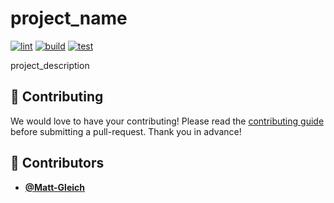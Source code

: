 <!-- DO NOT REMOVE - contributor_list:data:start:["Matt-Gleich"]:end -->

# project_name

[![lint](https://github.com/github_username/project_name/actions/workflows/lint.yml/badge.svg)](https://github.com/github_username/project_name/actions/workflows/lint.yml)
[![build](https://github.com/github_username/project_name/actions/workflows/build.yml/badge.svg)](https://github.com/github_username/project_name/actions/workflows/build.yml)
[![test](https://github.com/github_username/project_name/actions/workflows/test.yml/badge.svg)](https://github.com/github_username/project_name/actions/workflows/test.yml)

project_description

## 🙌 Contributing

We would love to have your contributing! Please read the [contributing guide](CONTRIBUTING.md) before submitting a pull-request. Thank you in advance!

<!-- prettier-ignore-start -->
<!-- DO NOT REMOVE - contributor_list:start -->
## 👥 Contributors


- **[@Matt-Gleich](https://github.com/Matt-Gleich)**

<!-- DO NOT REMOVE - contributor_list:end -->
<!-- prettier-ignore-end -->
